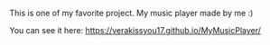 This is one of my favorite project. My music player made by me :)

You can see it here: https://verakissyou17.github.io/MyMusicPlayer/
